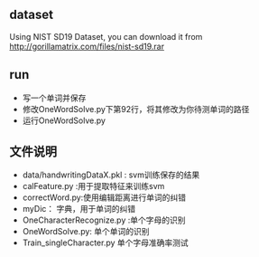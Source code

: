## dataset ##
Using NIST SD19 Dataset, you can download it from http://gorillamatrix.com/files/nist-sd19.rar

## run ##
- 写一个单词并保存
- 修改OneWordSolve.py下第92行，将其修改为你待测单词的路径
- 运行OneWordSolve.py

## 文件说明 ##

- data/handwritingDataX.pkl :  svm训练保存的结果
- calFeature.py :用于提取特征来训练svm
- correctWord.py:使用编辑距离进行单词的纠错
- myDic：   字典，用于单词的纠错
- OneCharacterRecognize.py :单个字母的识别
- OneWordSolve.py:  单个单词的识别
- Train_singleCharacter.py 单个字母准确率测试

